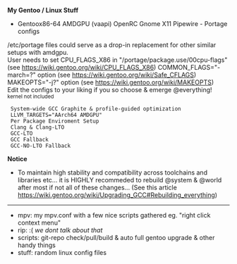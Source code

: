 **My Gentoo / Linux Stuff**

  - Gentoox86-64 AMDGPU (vaapi) OpenRC Gnome X11 Pipewire - Portage configs
 
 /etc/portage files could serve as a drop-in replacement for other similar setups with amdgpu.   
 User needs to set
 CPU_FLAGS_X86 in "/portage/package.use/00cpu-flags" (see https://wiki.gentoo.org/wiki/CPU_FLAGS_X86)
 COMMON_FLAGS="-march=?" option (see https://wiki.gentoo.org/wiki/Safe_CFLAGS)  
 MAKEOPTS="-j?" option (see https://wiki.gentoo.org/wiki/MAKEOPTS)   
 Edit the configs to your liking if you so choose & emerge @everything!   
 <sub>kernel not included</sub>

```
 System-wide GCC Graphite & profile-guided optimization  
 LLVM_TARGETS="AArch64 AMDGPU"  
 Per Package Enviroment Setup  
 Clang & Clang-LTO  
 GCC-LTO  
 GCC Fallback  
 GCC-NO-LTO Fallback  
```
**Notice**  
 - To maintain high stability and compatibility across toolchains and libraries etc... it is HIGHLY recommeded to rebuild @system & @world after most if not all of these changes...  (See this article https://wiki.gentoo.org/wiki/Upgrading_GCC#Rebuilding_everything)

------------------------------
 
 - mpv: my mpv.conf with a few nice scripts gathered eg. "right click context menu"
 - rip: :( *we dont talk about that*
 - scripts: git-repo check/pull/build & auto full gentoo upgrade & other handy things 
 - stuff: random linux config files
